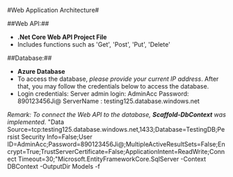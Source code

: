 #Web Application Architecture# 

##Web API:##
  - **.Net Core Web API Project File**
  - Includes functions such as 'Get', 'Post', 'Put', 'Delete'
  
##Database:##
  - **Azure Database**
  - To access the database, *please provide your current IP address*. After that, you may follow the credentials below to access the database.
  - Login credentials:
    Server admin login: AdminAcc
    Password: 890123456Ji@
    ServerName : testing125.database.windows.net
    

*Remark: To connect the Web API to the database, **Scaffold-DbContext** was implemented.* 
"Data Source=tcp:testing125.database.windows.net,1433;Database=TestingDB;Persist Security Info=False;User ID=AdminAcc;Password=890123456Ji@;MultipleActiveResultSets=False;Encrypt=True;TrustServerCertificate=False;ApplicationIntent=ReadWrite;Connect Timeout=30;"Microsoft.EntityFrameworkCore.SqlServer -Context DBContext -OutputDir Models -f






